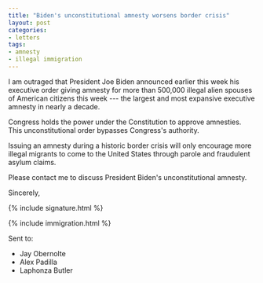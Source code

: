 ```yaml
---
title: "Biden's unconstitutional amnesty worsens border crisis"
layout: post
categories:
- letters
tags:
- amnesty
- illegal immigration
---
```


I am outraged that President Joe Biden announced earlier this week his executive order giving amnesty for more than 500,000 illegal alien spouses of American citizens this week --- the largest and most expansive executive amnesty in nearly a decade.

Congress holds the power under the Constitution to approve amnesties. This unconstitutional order bypasses Congress's authority.

Issuing an amnesty during a historic border crisis will only encourage more illegal migrants to come to the United States through parole and fraudulent asylum claims.

Please contact me to discuss President Biden's unconstitutional amnesty.

Sincerely,

{% include signature.html %}

{% include immigration.html %}

Sent to:

- Jay Obernolte
- Alex Padilla
- Laphonza Butler
